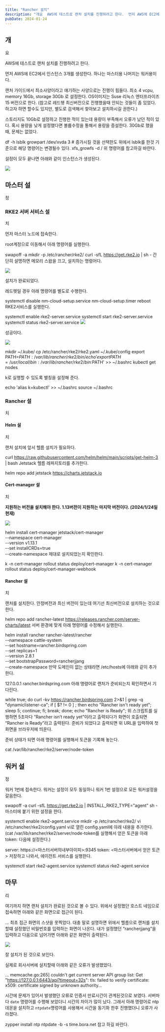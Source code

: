 ```yaml
---
title: "Rancher 설치"
description: "개요  AWS에 테스트로 랜처 설치를 진행하려고 한다.  먼저 AWS에 EC2에서 인스턴스 3개를 생성한다. 하나는 마스터용 나머지는 워커용이다.  랜처 가이드에서 최소사양이라고 얘기하는 사양으로는 진행이 힘들다. 최소 4 vcpu, memory 16Gb, storage 30Gb 로 설..."
pubDate: 2024-01-24
---
```


## 개

요

AWS에 테스트로 랜처 설치를 진행하려고 한다.

먼저 AWS에 EC2에서 인스턴스 3개를 생성한다. 하나는 마스터용 나머지는 워커용이다.

랜처 가이드에서 최소사양이라고 얘기하는 사양으로는 진행이 힘들다. 최소 4 vcpu, memory 16Gb, storage 30Gb 로 설정한다. OS이미지는 Suse 리눅스 엔터프라이즈 15 버전으로 한다. (참고로 레드헷 최신버전으로 진행했을때 안되는 것들이 좀 있었다. 하고자 하면 할수도 있지만, 별도로 검색해서 찾아보고 설치하시길 권한다.)

스토리지도 10Gb로 설정하고 진행한 적이 있는데 용량이 부족해서 오류가 났던 적이 있다. 혹시 용량을 낮게 설정했다면 볼륨수정을 통해서 용량을 증설한다. 30Gb로 했을 때, 문제는 없었다.

df -h lsblk
growpart /dev/xvda 3 # 증가시킬 것을 선택한도 위에서 lsblk를 한것 기준으로 해당 명령어는 변경될수 있다.
xfs_growfs -d / 위 명령어를 참고하길 바란다.

설정이 모두 끝나면 아래와 같이 인스턴스가 생성된다.

![](/content/images/2024/01/DraggedImage-1.png)

## 마스터 설

정

### RKE2 서버 서비스 설

치

먼저 마스터 노드에 접속한다.

root계정으로 이동해서 아래 명령어를 실행한다.

swapoff -a mkdir -p /etc/rancher/rke2/
curl -sfL https://get.rke2.io | sh -
간단히 설명하면 메모리 스왑을 끄고, 설치하는 명령어다.

![](/content/images/2024/01/DraggedImage-1-1.png)

설치가 완료되었다.

레드헷일 경우 아래 명령어를 별도로 수행한다.

systemctl disable nm-cloud-setup.service nm-cloud-setup.timer reboot
RKE2서비스를 실행한다.

systemctl enable rke2-server.service
systemctl start rke2-server.service
systemctl status rke2-server.service
![](/content/images/2024/01/DraggedImage-2.png)

성공이다.

![](/content/images/2024/01/DraggedImage-3.png)

mkdir ~/.kube/
cp /etc/rancher/rke2/rke2.yaml ~/.kube/config
export PATH=$PATH:/var/lib/rancher/rke2/bin/
echo 'export PATH=/usr/local/bin:/var/lib/rancher/rke2/bin:$PATH' &gt;&gt; ~/.bashrc kubectl get nodes

k로 실행할 수 있도록 별칭을 설정해 준다.

echo 'alias k=kubectl' &gt;&gt; ~/.bashrc source ~/.bashrc
### Rancher 설

치

#### Helm 설

치

랜처 설치에 앞서 헬름 설치가 필요하다.

curl https://raw.githubusercontent.com/helm/helm/main/scripts/get-helm-3 | bash Jetstack 헬름 레파지토리를 추가한다.

helm repo add jetstack https://charts.jetstack.io
#### Cert-manager 설

치

**지원하는 버전을 설치해야 한다. 1.13버전이 지원하는 마지막 버전이다. (2024/1/24일 현재)**

![](/content/images/2024/01/DraggedImage-4.png)

helm install cert-manager jetstack/cert-manager \
  --namespace cert-manager \
  --version v1.13.1 \
  --set installCRDs=true \
--create-namespace 제대로 설치되었는지 확인한다.

k -n cert-manager rollout status deploy/cert-manager
k -n cert-manager rollout status deploy/cert-manager-webhook
#### Rancher 설

치

랜처를 설치한다. 안정버전과 최신 버전이 있는데 여기선 최신버전으로 설치하는 것으로 한다.

helm repo add rancher-latest https://releases.rancher.com/server-charts/latest 서버 환경에 맞게 아래 명령어를 수정해서 실행한다.

helm install rancher rancher-latest/rancher \
  --namespace cattle-system \
  --set hostname=rancher.birdspring.com \
  --set replicas=1 \
  --version 2.8.1 \
  --set bootstrapPassword=rancherjjang \
  --create-namespace
만약 도메인이 없는 상태라면 /etc/hosts에 아래와 같이 추가한다.

127.0.0.1     rancher.birdspring.com 아래 명령어로 랜처가 준비되는지 확인하면서 기다린다.

while true; do curl -kv https://rancher.birdspring.com 2&gt;&amp;1 | grep -q "dynamiclistener-ca"; if [ $? != 0 ] ; then echo "Rancher isn't ready yet"; sleep 5; continue; fi; break; done; echo "Rancher is Ready";
위 스크립트를 실행하면 5초마다 “Rancher isn’t ready yet”이라고 출력되다가 화면이 호출되면 “Rancher is Ready”라고 출력된다. 준비가 되었다고 출력되면 위 URL을 입력하여 첫 화면을 브라우저에 띄운다.

준비 상태가 되면 아래 명령어를 실행해서 토큰을 기록해 놓는다.

cat /var/lib/rancher/rke2/server/node-token
## 워커 설

정

워커 1번에 접속한다. 워커는 설정이 모두 동일하니 워커 1번 설정으로 모든 워커설정을 갈음한다.

swapoff -a
curl -sfL https://get.rke2.io | INSTALL_RKE2_TYPE="agent" sh - 마스터에 붙기 위한 설정을 한다.

systemctl enable rke2-agent.service mkdir -p /etc/rancher/rke2/
vi /etc/rancher/rke2/config.yaml
vi로 열린 config.yaml에 아래 내용을 추가한다.(cat /var/lib/rancher/rke2/server/node-token를 실행해서 얻은 토큰을 아래 token: 다음에 설정한다.)

server: https://&lt;마스터서버의내부아이피&gt;:9345 token: &lt;마스터서버에서 얻은 토큰&gt;
저장하고 나와서, 에이전트 서비스를 실행한다.

systemctl start rke2-agent.service
systemctl status rke2-agent.service
## 마무

리

여기까지 하면 랜처 설치가 완료된 것으로 볼 수 있다. 위에서 설정했던 호스트 네임으로 접속하면 아래와 같은 화면으로 접근이 된다.

… 최초 접근 화면의 스샷을 못찍었다. 대충 말로 설명하면 위에서 헬름으로 랜처를 설치할떄 설정했던 비밀번호를 입력하는 화면이 나온다. 내가 설정했던 “rancherjjang”을 입력하고 다음으로 넘어가면 아래와 같은 화면이 출력된다.

![](/content/images/2024/01/DraggedImage-5.png)

잘 설치가 된 것으로 보인다.

실제로 회사서버에 설치할때 아래와 같은 오류가 발생했었다.

… memcache.go:265] couldn't get current server API group list: Get "https://127.0.0.1:6443/api?timeout=32s": tls: failed to verify certificate: x509: certificate signed by unknown authority…

시간에 문제가 있어서 발생했던 오류로 인증서 만료시간이 관계된것으로 보였다. 서버마다 `date` 명령어를 수행해 보았더니 시간의 차이가 많이 났다. 그래서 아래 명령어로 ntp데몬을 설치하고 `ntpdate`명렁어를 사용해서 시간을 동기화 한후 진행했더니 오류가 사라졌다.

zypper install ntp ntpdate -b -s time.bora.net
참고 하길 바란다.
